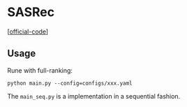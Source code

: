 

# SASRec

[[official-code](https://github.com/kang205/SASRec)]

## Usage


Rune with full-ranking:

    python main.py --config=configs/xxx.yaml


The `main_seq.py` is a implementation in a sequential fashion.
